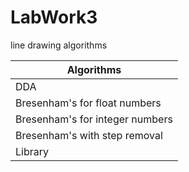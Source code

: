 # LabWork3

line drawing algorithms

| Algorithms |
| ------------- |
| DDA |
| Bresenham's for float numbers |
| Bresenham's for integer numbers |
| Bresenham's with step removal |
| Library |

